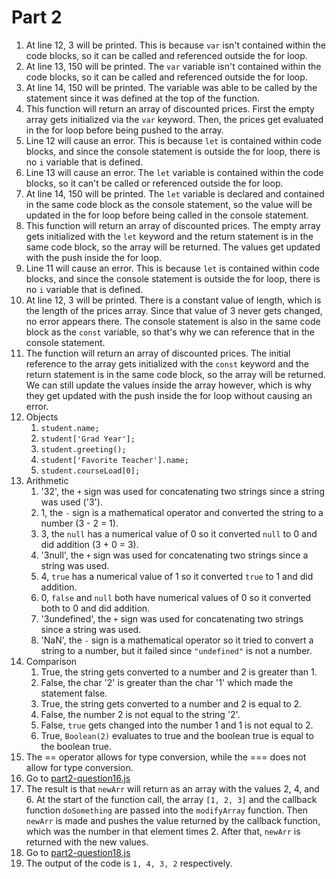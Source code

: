 # Part 2

1. At line 12, 3 will be printed. This is because `var` isn't contained within the code blocks, so it can be called and referenced outside the for loop.
2. At line 13, 150 will be printed. The `var` variable isn't contained within the code blocks, so it can be called and referenced outside the for loop.
3. At line 14, 150 will be printed. The variable was able to be called by the statement since it was defined at the top of the function. 
4. This function will return an array of discounted prices. First the empty array gets initialized via the `var` keyword. Then, the prices get evaluated in the for loop before being pushed to the array. 
5. Line 12 will cause an error. This is because `let` is contained within code blocks, and since the console statement is outside the for loop, there is no `i` variable that is defined.
6. Line 13 will cause an error. The `let` variable is contained within the code blocks, so it can't be called or referenced outside the for loop.
7. At line 14, 150 will be printed. The `let` variable is declared and contained in the same code block as the console statement, so the value will be updated in the for loop before being called in the console statement.  
8. This function will return an array of discounted prices. The empty array gets initialized with the `let` keyword and the return statement is in the same code block, so the array will be returned. The values get updated with the push inside the for loop.
9.  Line 11 will cause an error. This is because `let` is contained within code blocks, and since the console statement is outside the for loop, there is no `i` variable that is defined.
10. At line 12, 3 will be printed. There is a constant value of length, which is the length of the prices array. Since that value of 3 never gets changed, no error appears there. The console statement is also in the same code block as the `const` variable, so that's why we can reference that in the console statement.
11. The function will return an array of discounted prices. The initial reference to the array gets initialized with the `const` keyword and the return statement is in the same code block, so the array will be returned. We can still update the values inside the array however, which is why they get updated with the push inside the for loop without causing an error.
12. Objects
    1. `student.name;`
    2. `student['Grad Year'];`
    3. `student.greeting();`
    4. `student['Favorite Teacher'].name;`
    5. `student.courseLoad[0];`
13. Arithmetic
    1.  '32', the `+` sign was used for concatenating two strings since a string was used ('3'). 
    2.  1, the `-` sign is a mathematical operator and converted the string to a number (3 - 2 = 1).
    3.  3, the `null` has a numerical value of 0 so it converted `null` to 0 and did addition (3 + 0 = 3).
    4.  '3null', the `+` sign was used for concatenating two strings since a string was used.
    5.  4, `true` has a numerical value of 1 so it converted `true` to 1 and did addition.
    6.  0, `false` and `null` both have numerical values of 0 so it converted both to 0 and did addition.
    7.  '3undefined', the `+` sign was used for concatenating two strings since a string was used.
    8.  'NaN', the `-` sign is a mathematical operator so it tried to convert a string to a number, but it failed since `"undefined"` is not a number.
14. Comparison
    1.  True, the string gets converted to a number and 2 is greater than 1.
    2.  False, the char '2' is greater than the char '1' which made the statement false.
    3.  True, the string gets converted to a number and 2 is equal to 2.
    4.  False, the number 2 is not equal to the string '2'.
    5.  False, `true` gets changed into the number 1 and 1 is not equal to 2.
    6.  True, `Boolean(2)` evaluates to true and the boolean true is equal to the boolean true.
15. The == operator allows for type conversion, while the === does not allow for type conversion.
16. Go to [part2-question16.js](part2-question16.js)
17. The result is that `newArr` will return as an array with the values 2, 4, and 6. At the start of the function call, the array `[1, 2, 3]` and the callback function `doSomething` are passed into the `modifyArray` function. Then `newArr` is made and pushes the value returned by the callback function, which was the number in that element times 2. After that, `newArr` is returned with the new values.
18. Go to [part2-question18.js](part2-question18.js)
19. The output of the code is `1, 4, 3, 2` respectively.